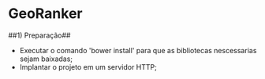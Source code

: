 # GeoRanker

##1) Preparação##

* Executar o comando 'bower install' para que as bibliotecas nescessarias sejam baixadas;
* Implantar o projeto em um servidor HTTP;